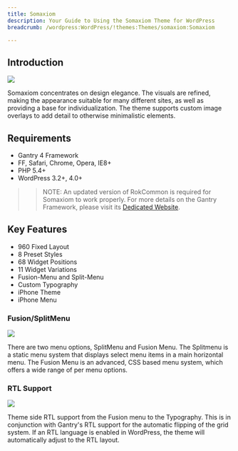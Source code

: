 ```yaml
---
title: Somaxiom
description: Your Guide to Using the Somaxiom Theme for WordPress
breadcrumb: /wordpress:WordPress/!themes:Themes/somaxiom:Somaxiom

---
```


Introduction
------------

![](assets/somaxiom.jpeg)

Somaxiom concentrates on design elegance. The visuals are refined, making the appearance suitable for many different sites, as well as providing a base for individualization. The theme supports custom image overlays to add detail to otherwise minimalistic elements.

Requirements
------------

* Gantry 4 Framework
* FF, Safari, Chrome, Opera, IE8+
* PHP 5.4+
* WordPress 3.2+, 4.0+

> > NOTE: An updated version of RokCommon is required for Somaxiom to work properly. For more details on the Gantry Framework, please visit its [Dedicated Website](http://www.gantry.org/).

Key Features
------------

* 960 Fixed Layout
* 8 Preset Styles
* 68 Widget Positions
* 11 Widget Variations
* Fusion-Menu and Split-Menu
* Custom Typography
* iPhone Theme
* iPhone Menu

### Fusion/SplitMenu

![](assets/splitmenu.jpg)

There are two menu options, SplitMenu and Fusion Menu. The Splitmenu is a static menu system that displays select menu items in a main horizontal menu. The Fusion Menu is an advanced, CSS based menu system, which offers a wide range of per menu options.

### RTL Support

![](assets/rtl.jpg)

Theme side RTL support from the Fusion menu to the Typography. This is in conjunction with Gantry's RTL support for the automatic flipping of the grid system. If an RTL language is enabled in WordPress, the theme will automatically adjust to the RTL layout.
